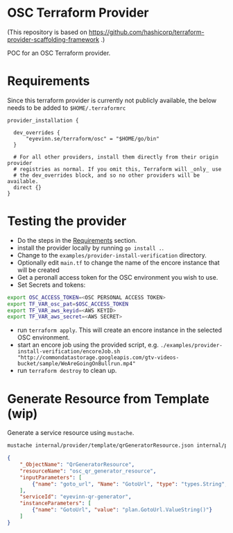 # OSC Terraform Provider
(This repository is based on https://github.com/hashicorp/terraform-provider-scaffolding-framework .)

POC for an OSC Terraform provider.

# Requirements

Since this terraform provider is currently not publicly available, the below needs to be added to `$HOME/.terraformrc`

```
provider_installation {

  dev_overrides {
      "eyevinn.se/terraform/osc" = "$HOME/go/bin"
  }

  # For all other providers, install them directly from their origin provider
  # registries as normal. If you omit this, Terraform will _only_ use
  # the dev_overrides block, and so no other providers will be available.
  direct {}
}

```


# Testing the provider

* Do the steps in the [Requirements](#requirements) section.
* install the provider locally by running `go install .`.
* Change to the `examples/provider-install-verification` directory.
* Optionally edit `main.tf` to change the name of the encore instance that will be created
* Get a peronall access token for the OSC environment you wish to use.
* Set Secrets and tokens:
```sh
export OSC_ACCESS_TOKEN=<OSC PERSONAL ACCESS TOKEN>
export TF_VAR_osc_pat=$OSC_ACCESS_TOKEN
export TF_VAR_aws_keyid=<AWS KEYID>
export TF_VAR_aws_secret=<AWS SECRET>
```
* run `terraform apply`. This will create an encore instance in the selected OSC environment.
* start an encore job using the provided script, e.g. `./examples/provider-install-verification/encoreJob.sh "http://commondatastorage.googleapis.com/gtv-videos-bucket/sample/WeAreGoingOnBullrun.mp4"`
* run `terraform destroy` to clean up.

# Generate Resource from Template (wip)
Generate a service resource using `mustache`.

```sh
mustache internal/provider/template/qrGeneratorResource.json internal/provider/template/resource.tpl.go > internal/provider/qr_resource.go
```

```json
{
	"_ObjectName": "QrGeneratorResource",
	"resourceName": "osc_qr_generator_resource",
	"inputParameters": [
		{"name": "goto_url", "Name": "GotoUrl", "type": "types.String", "flag": "Required", "schemaAttribute": "StringAttribute", "value": "plan.GotoUrl"}
	],
	"serviceId": "eyevinn-qr-generator",
	"instanceParameters": [
		{"name": "GotoUrl", "value": "plan.GotoUrl.ValueString()"}
	]
}
```


